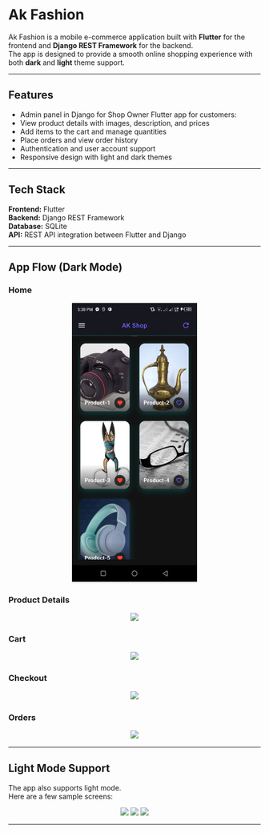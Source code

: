 # Ak Fashion

Ak Fashion is a mobile e-commerce application built with **Flutter** for the frontend and **Django REST Framework** for the backend.  
The app is designed to provide a smooth online shopping experience with both **dark** and **light** theme support.

---

## Features

- Admin panel in Django for Shop Owner
  Flutter app for customers:
- View product details with images, description, and prices
- Add items to the cart and manage quantities
- Place orders and view order history
- Authentication and user account support
- Responsive design with light and dark themes

---

## Tech Stack

**Frontend:** Flutter  
**Backend:** Django REST Framework  
**Database:** SQLite  
**API:** REST API integration between Flutter and Django  

---

## App Flow (Dark Mode)

### Home
<p align="center">
  <img src="App Screenshots/HomeD.jpg" width="250"/>
</p>

### Product Details
<p align="center">
  <img src="images/product_dark.png" width="250"/>
</p>

### Cart
<p align="center">
  <img src="images/cart_dark.png" width="250"/>
</p>

### Checkout
<p align="center">
  <img src="images/checkout_dark.png" width="250"/>
</p>

### Orders
<p align="center">
  <img src="images/orders_dark.png" width="250"/>
</p>

---

## Light Mode Support

The app also supports light mode.  
Here are a few sample screens:

<p align="center">
  <img src="images/home_light.png" width="250"/>
  <img src="images/product_light.png" width="250"/>
  <img src="images/cart_light.png" width="250"/>
</p>

---
